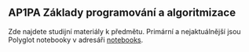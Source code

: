 ## AP1PA Základy programování a algoritmizace

Zde najdete studijní materiály k předmětu. Primární a nejaktuálnější jsou Polyglot notebooky v adresáři [notebooks](notebooks).